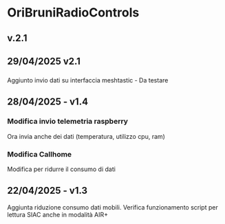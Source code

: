 # OriBruniRadioControls
## v.2.1

## 29/04/2025 v2.1
### 
Aggiunto invio dati su interfaccia meshtastic - Da testare 
### 

## 28/04/2025 - v1.4
### Modifica invio telemetria raspberry 
Ora invia anche dei dati (temperatura, utilizzo cpu, ram)
### Modifica Callhome
Modifica per ridurre il consumo di dati

## 22/04/2025 - v1.3
Aggiunta riduzione consumo dati mobili.
Verifica funzionamento script per lettura SIAC anche in modalità AIR+